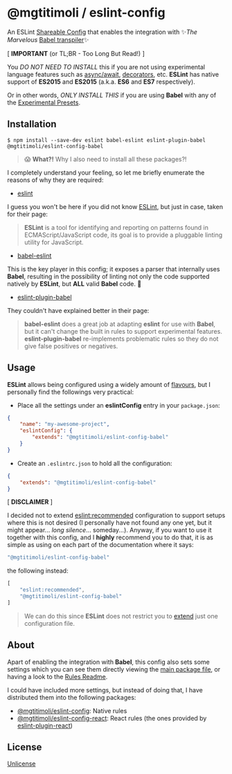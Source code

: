 # @mgtitimoli / eslint-config

An ESLint [Shareable Config](https://eslint.org/docs/developer-guide/shareable-configs) that enables the integration with :sparkles:*The Marvelous* [Babel transpiler](https://babeljs.io/):sparkles:

[ **IMPORTANT** (or TL;BR - Too Long But Read!) ]

You *DO NOT NEED TO INSTALL* this if you are not using experimental language features such as [async/await](https://tc39.github.io/ecmascript-asyncawait), [decorators](https://github.com/wycats/javascript-decorators), etc. **ESLint** has native support of **ES2015** and **ES2015** (a.k.a. **ES6** and **ES7** respectively).

Or in other words, *ONLY INSTALL THIS* if you are using **Babel** with any of the [Experimental Presets](https://babeljs.io/docs/plugins/#stage-x-experimental-presets-).

## Installation

```
$ npm install --save-dev eslint babel-eslint eslint-plugin-babel @mgtitimoli/eslint-config-babel
```

> :scream: **What?!** Why I also need to install all these packages?!

I completely understand your feeling, so let me briefly enumerate the reasons of why they are required:

- [eslint](https://github.com/eslint/eslint)

I guess you won't be here if you did not know [ESLint](http://eslint.org), but just in case, taken for their page:

> **ESLint** is a tool for identifying and reporting on patterns found in ECMAScript/JavaScript code, its goal is to provide a pluggable linting utility for JavaScript.

- [babel-eslint](https://github.com/babel/babel-eslint)

This is the key player in this config; it exposes a parser that internally uses **Babel**, resulting in the possibility of linting not only the code supported natively by **ESLint**, but **ALL** valid **Babel** code. :clap:

- [eslint-plugin-babel](https://github.com/babel/eslint-plugin-babel)

They couldn't have explained better in their page:

> **babel-eslint** does a great job at adapting **eslint** for use with **Babel**, but it can't change the built in rules to support experimental features. **eslint-plugin-babel** re-implements problematic rules so they do not give false positives or negatives.

## Usage

**ESLint** allows being configured using a widely amount of [flavours](http://eslint.org/docs/user-guide/configuring#configuration-file-formats), but I personally find the followings very practical:

* Place all the settings under an **eslintConfig** entry in your `package.json`:

```json
{
    "name": "my-awesome-project",
    "eslintConfig": {
        "extends": "@mgtitimoli/eslint-config-babel"
    }
}
```

* Create an `.eslintrc.json` to hold all the configuration:

```json
{
    "extends": "@mgtitimoli/eslint-config-babel"
}
```

[ **DISCLAIMER** ]

I decided not to extend [eslint:recommended](http://eslint.org/docs/user-guide/migrating-to-1.0.0) configuration to support setups where this is not desired (I personally have not found any one yet, but it might appear... *long silence*... someday...). Anyway, if you want to use it together with this config, and I **highly** recommend you to do that, it is as simple as using on each part of the documentation where it says:

```javascript
"@mgtitimoli/eslint-config-babel"
```

the following instead:

```javascript
[
    "eslint:recommended",
    "@mgtitimoli/eslint-config-babel"
]
```

> We can do this since **ESLint** does not restrict you to [extend](http://eslint.org/docs/user-guide/configuring#extending-configuration-files) just one configuration file.

## About

Apart of enabling the integration with **Babel**, this config also sets some settings which you can see them directly viewing the [main package file](./index.js), or having a look to the [Rules Readme](./RULES.md).

I could have included more settings, but instead of doing that, I have distributed them into the following packages:

- [@mgtitimoli/eslint-config](https://github.com/mgtitimoli/eslint-config): Native rules
- [@mgtitimoli/eslint-config-react](https://github.com/mgtitimoli/eslint-config-react): React rules (the ones provided by [eslint-plugin-react](https://github.com/yannickcr/eslint-plugin-react))

## License

[Unlicense](http://unlicense.org)

